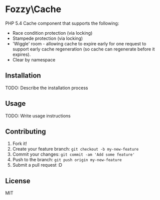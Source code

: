 # Fozzy\\Cache
PHP 5.4 Cache component that supports the following:
- Race condition protection (via locking)
- Stampede protection (via locking)
- 'Wiggle' room - allowing cache to expire early for one request to support early cache regeneration (so cache can regenerate before it expires).
- Clear by namespace

## Installation
TODO: Describe the installation process

## Usage
TODO: Write usage instructions

## Contributing
1. Fork it!
2. Create your feature branch: `git checkout -b my-new-feature`
3. Commit your changes: `git commit -am 'Add some feature'`
4. Push to the branch: `git push origin my-new-feature`
5. Submit a pull request :D

## License
MIT
